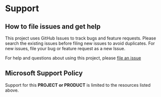 # Support

## How to file issues and get help

This project uses GitHub Issues to track bugs and feature requests. Please search the existing
issues before filing new issues to avoid duplicates.  For new issues, file your bug or
feature request as a new Issue.

For help and questions about using this project, please [file an issue](/../../issue/new)

## Microsoft Support Policy

Support for this **PROJECT or PRODUCT** is limited to the resources listed above.
